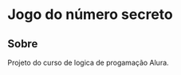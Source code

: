 <h1>Jogo do número secreto</h1>

<h2> Sobre</h2>
<p> Projeto do curso de logica de progamação Alura.</p>
